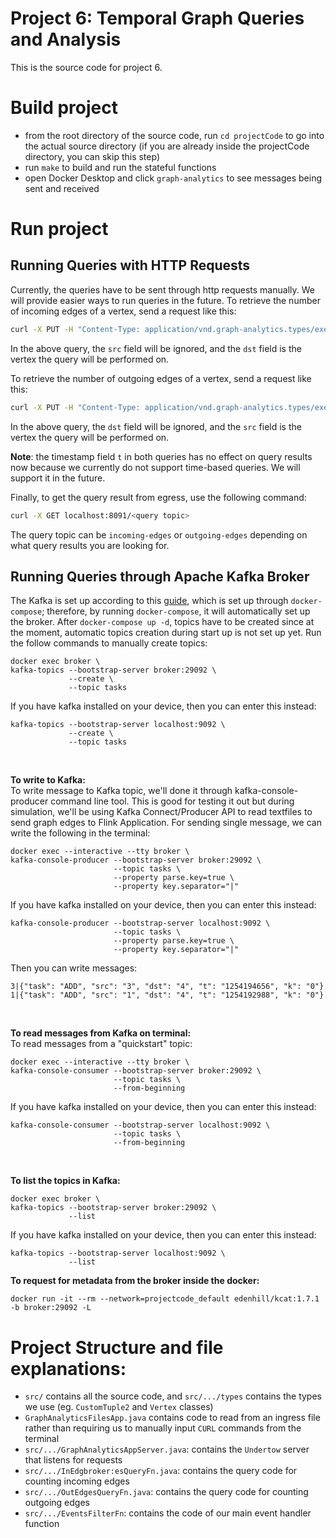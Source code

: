 # Project 6: Temporal Graph Queries and Analysis
This is the source code for project 6.

# Build project
* from the root directory of the source code, run `cd projectCode` to go into the actual source directory (if you are already inside the projectCode directory, you can skip this step)
* run `make` to build and run the stateful functions
* open Docker Desktop and click `graph-analytics` to see messages being sent and received

# Run project
## Running Queries with HTTP Requests
Currently, the queries have to be sent through http requests manually. We will provide easier ways to run queries in the future.
To retrieve the number of incoming edges of a vertex, send a request like this:
```bash
curl -X PUT -H "Content-Type: application/vnd.graph-analytics.types/execute" -d '{"task": "GET_IN_EDGES", "src": 2, "dst": 3, "t": 12344}' localhost:8090/graph-analytics.fns/filter/1
```
In the above query, the `src` field will be ignored, and the `dst` field is the vertex the query will be performed on.

To retrieve the number of outgoing edges of a vertex, send a request like this:
```bash
curl -X PUT -H "Content-Type: application/vnd.graph-analytics.types/execute" -d '{"task": "GET_OUT_EDGES", "src": 2, "dst": 3, "t": 12344}' localhost:8090/graph-analytics.fns/filter/1
```
In the above query, the `dst` field will be ignored, and the `src` field is the vertex the query will be performed on.

__Note__: the timestamp field `t` in both queries has no effect on query results now because we currently do not support time-based queries. We will support it in the future.

Finally, to get the query result from egress, use the following command:
```bash
curl -X GET localhost:8091/<query topic>
```
The query topic can be `incoming-edges` or `outgoing-edges` depending on what query results you are looking for.

## Running Queries through Apache Kafka Broker
The Kafka is set up according to this [guide](https://developer.confluent.io/quickstart/kafka-docker/), which is set up through `docker-compose`; therefore, by running `docker-compose`, it will automatically set up the broker. After `docker-compose up -d`, topics have to be created since at the moment, automatic topics creation during start up is not set up yet. Run the follow commands to manually create topics:
```
docker exec broker \
kafka-topics --bootstrap-server broker:29092 \
             --create \
             --topic tasks
```
If you have kafka installed on your device, then you can enter this instead:
```
kafka-topics --bootstrap-server localhost:9092 \
             --create \
             --topic tasks
```
<br>

**To write to Kafka:** <br>
To write message to Kafka topic, we'll done it through kafka-console-producer command line tool. This is good for testing it out but during simulation, we'll be using Kafka Connect/Producer API to read textfiles to send graph edges to Flink Application. For sending single message, we can write the following in the terminal:
```
docker exec --interactive --tty broker \
kafka-console-producer --bootstrap-server broker:29092 \
                       --topic tasks \
                       --property parse.key=true \
                       --property key.separator="|"
```
If you have kafka installed on your device, then you can enter this instead:
```
kafka-console-producer --bootstrap-server localhost:9092 \
                       --topic tasks \
                       --property parse.key=true \
                       --property key.separator="|"
```
Then you can write messages:
```
3|{"task": "ADD", "src": "3", "dst": "4", "t": "1254194656", "k": "0"}
1|{"task": "ADD", "src": "1", "dst": "4", "t": "1254192988", "k": "0"}
```
<br>

**To read messages from Kafka on terminal:**<br>
To read messages from a "quickstart" topic:
```
docker exec --interactive --tty broker \
kafka-console-consumer --bootstrap-server broker:29092 \
                       --topic tasks \
                       --from-beginning
```

If you have kafka installed on your device, then you can enter this instead:
```
kafka-console-consumer --bootstrap-server localhost:9092 \
                       --topic tasks \
                       --from-beginning
```
<br>

**To list the topics in Kafka:** <br>
```
docker exec broker \
kafka-topics --bootstrap-server broker:29092 \
             --list
```
If you have kafka installed on your device, then you can enter this instead:
```
kafka-topics --bootstrap-server localhost:9092 \
             --list
```

**To request for metadata from the broker inside the docker:**
```
docker run -it --rm --network=projectcode_default edenhill/kcat:1.7.1 -b broker:29092 -L
```

# Project Structure and file explanations:
* `src/` contains all the source code, and `src/.../types` contains the types we use (eg. `CustomTuple2` and `Vertex` classes)
* `GraphAnalyticsFilesApp.java` contains code to read from an ingress file rather than requiring us to manually input `CURL` commands from the terminal
* `src/.../GraphAnalyticsAppServer.java`: contains the `Undertow` server that listens for requests
* `src/.../InEdgbroker:esQueryFn.java`: contains the query code for counting incoming edges
* `src/.../OutEdgesQueryFn.java`: contains the query code for counting outgoing edges
* `src/.../EventsFilterFn`: contains the code of our main event handler function